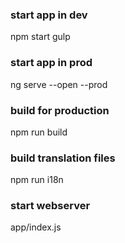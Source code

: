 ### start app in dev
npm start
gulp

### start app in prod
ng serve --open --prod

### build for production
npm run build

### build translation files
npm run i18n

### start webserver
app/index.js
